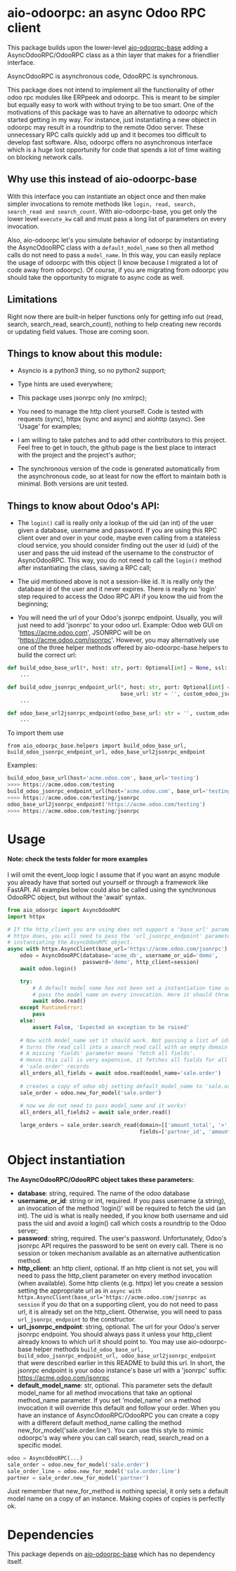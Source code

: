 # aio-odoorpc: an async Odoo RPC client

This package builds upon the lower-level [aio-odoorpc-base](https://github.com/mbello/aio-odoorpc-base) 
adding a AsyncOdooRPC/OdooRPC class as a thin layer that makes for a friendlier interface.

AsyncOdooRPC is asynchronous code, OdooRPC is synchronous.

This package does not intend to implement all the functionality of other odoo rpc modules
like ERPpeek and odoorpc. This is meant to be simpler but equally easy to work with without
trying to be too smart. One of the motivations of this package was to have an alternative to odoorpc
which started getting in my way. For instance, just instantiating a new object in odoorpc may result
in a roundtrip to the remote Odoo server. These unnecessary RPC calls quickly add up and it becomes
too difficult to develop fast software. Also, odoorpc offers no asynchronous interface which
is a huge lost opportunity for code that spends a lot of time waiting on blocking network calls.

## Why use this instead of aio-odoorpc-base

With this interface you can instantiate an object once and then make simpler invocations to remote
methods like `login, read, search, search_read and search_count`. With aio-odoorpc-base, you get only
the lower level `execute_kw` call and must pass a long list of parameters on every invocation.

Also, aio-odoorpc let's you simulate behavior of odoorpc by instantiating the AsyncOdooRPC class with
a `default_model_name` so then all method calls do not need to pass a `model_name`. In this way, you can
easily replace the usage of odoorpc with this object (I know because I migrated a lot of code away 
from odoorpc). Of course, if you are migrating from odoorpc you should take the opportunity to
migrate to async code as well.

## Limitations

Right now there are built-in helper functions only for getting info out (read, search, search_read,
search_count), nothing to help creating new records or updating field values. Those are coming soon.

## Things to know about this module:
- Asyncio is a python3 thing, so no python2 support;

- Type hints are used everywhere;

- This package uses jsonrpc only (no xmlrpc);

- You need to manage the http client yourself. Code is tested with requests (sync),
  httpx (sync and async) and aiohttp (async). See 'Usage' for examples;

- I am willing to take patches and to add other contributors to this project. Feel free to get in touch,
  the github page is the best place to interact with the project and the project's author;
  
- The synchronous version of the code is generated automatically from the asynchronous code, so at
  least for now the effort to maintain both is minimal. Both versions are unit tested.

## Things to know about Odoo's API:
- The `login()` call is really only a lookup of the uid (an int) of the user given a
  database, username and password. If you are using this RPC client over and over in your code,
  maybe even calling from a stateless cloud service, you should consider finding out the user id (uid)
  of the user and pass the uid instead of the username to the constructor of AsyncOdooRPC. This way, 
  you do not need to call the `login()` method after instantiating the class, saving a RPC call;

- The uid mentioned above is not a session-like id. It is really only the database id of the user
  and it never expires. There is really no 'login' step required to access the Odoo RPC API if you
  know the uid from the beginning;

- You will need the url of your Odoo's jsonrpc endpoint. Usually, you will just need to add 'jsonrpc' to
  your odoo url. Example: Odoo web GUI on 'https://acme.odoo.com', JSONRPC will be on 'https://acme.odoo.com/jsonrpc'. 
  However, you may alternatively use one of the three helper methods offered by aio-odoorpc-base.helpers 
  to build the correct url:

```python
def build_odoo_base_url(*, host: str, port: Optional[int] = None, ssl: bool = True, base_url: str = '') -> str:
    ...

def build_odoo_jsonrpc_endpoint_url(*, host: str, port: Optional[int] = None, ssl: bool = True,
                                    base_url: str = '', custom_odoo_jsonrpc_suffix: Optional[str] = None) -> str:
    ...

def odoo_base_url2jsonrpc_endpoint(odoo_base_url: str = '', custom_odoo_jsonrpc_suffix: Optional[str] = None) -> str:
    ...
```
   To import them use
```
from aio_odoorpc_base.helpers import build_odoo_base_url, build_odoo_jsonrpc_endpoint_url, odoo_base_url2jsonrpc_endpoint
```
   Examples:
```python
build_odoo_base_url(host='acme.odoo.com', base_url='testing')
>>>> https://acme.odoo.com/testing
build_odoo_jsonrpc_endpoint_url(host='acme.odoo.com', base_url='testing')
>>>> https://acme.odoo.com/testing/jsonrpc
odoo_base_url2jsonrpc_endpoint('https://acme.odoo.com/testing')
>>>> https://acme.odoo.com/testing/jsonrpc
```

# Usage

#### Note: check the tests folder for more examples

I will omit the event_loop logic I assume that if you want an async module you already have
that sorted out yourself or through a framework like FastAPI.
All examples below could also be called using the synchronous OdooRPC object, but without the
'await' syntax.

```python
from aio_odoorpc import AsyncOdooRPC
import httpx

# If the http_client you are using does not support a 'base_url' parameter like
# httpx does, you will need to pass the 'url_jsonrpc_endpoint' parameter when
# instantiating the AsyncOdooRPC object.
async with httpx.AsyncClient(base_url='https://acme.odoo.com/jsonrpc') as session:
    odoo = AsyncOdooRPC(database='acme_db', username_or_uid='demo',
                        password='demo', http_client=session)
    await odoo.login()

    try:
        # A default model name has not been set a instantiation time so we should
        # pass the model_name on every invocation. Here it should throw an exception.
        await odoo.read()
    except RuntimeError:
        pass
    else:
        assert False, 'Expected an exception to be raised'
    
    # Now with model_name set it should work. Not passing a list of ids
    # turns the read call into a search_read call with an empty domain (so it matches all)
    # A missing 'fields' parameter means 'fetch all fields'.
    # Hence this call is very expensive, it fetches all fields for all
    # 'sale.order' records
    all_orders_all_fields = await odoo.read(model_name='sale.order')
    
    # creates a copy of odoo obj setting default_model_name to 'sale.order'
    sale_order = odoo.new_for_model('sale.order')
    
    # now we do not need to pass model_name and it works!
    all_orders_all_fields2 = await sale_order.read()

    large_orders = sale_order.search_read(domain=[['amount_total', '>', 10000]],
                                          fields=['partner_id', 'amount_total', 'date_order'])
```

# Object instantiation

**The AsyncOdooRPC/OdooRPC object takes these parameters:**
- **database**: string, required. The name of the odoo database
- **username_or_id**: string or int, required. If you pass username (a string), an invocation of the
  method 'login()' will be required to fetch the uid (an int). The uid is what is really needed, 
  if you know both username and uid pass the uid and avoid a login() call which costs a roundtrip
  to the Odoo server;
- **password**: string, required. The user's password. Unfortunately, Odoo's jsonrpc API requires the
  password to be sent on every call. There is no session or token mechanism available as an alternative
  authentication method.
- **http_client**: an http client, optional. If an http client is not set, you will need to pass the
  http_client parameter on every method invocation (when available). Some http clients (e.g. httpx) 
  let you create a session setting the appropriate url as in
  `async with httpx.AsyncClient(base_url='https://acme.odoo.com/jsonrpc as session`
  if you do that on a supporting client, you do not need to pass url, it is already set on the
  http_client. Otherwise, you will need to pass `url_jsonrpc_endpoint` to the constructor.
- **url_jsonrpc_endpoint**: string, optional. The url for your Odoo's server jsonrpc endpoint. You should
  always pass it unless your http_client already knows to which url it should point to.
  You may use aio-odoorpc-base helper methods `build_odoo_base_url, build_odoo_jsonrpc_endpoint_url,
  odoo_base_url2jsonrpc_endpoint` that were described earlier in this README to build this url.
  In short, the jsonrpc endpoint is your odoo instance's base url with a 'jsonrpc' suffix:
  https://acme.odoo.com/jsonrpc
- **default_model_name**: str, optional. This parameter sets the default model_name for all method
  invocations that take an optional method_name parameter. If you set 'model_name' on a method
  invocation it will override this default and follow your order. When you have an instance of
  AsyncOdooRPC/OdooRPC you can create a copy with a different default method_name calling the
  method new_for_model('sale.order.line'). You can use this style to mimic odoorpc's way where
  you can call search, read, search_read on a specific model. 
```python
odoo = AsyncOdooRPC(...)
sale_order = odoo.new_for_model('sale.order')
sale_order_line = odoo.new_for_model('sale.order.line')
partner = sale_order.new_for_model('partner')
```
  Just remember that new_for_method is nothing special, it only sets a default model name on a
  copy of an instance. Making copies of copies is perfectly ok. 

# Dependencies

This package depends on [aio-odoorpc-base](https://github.com/mbello/aio-odoorpc-base) which has no dependency itself.